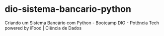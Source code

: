 # dio-sistema-bancario-python
Criando um Sistema Bancário com Python - Bootcamp DIO - Potência Tech powered by iFood | Ciência de Dados
